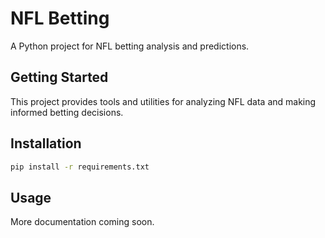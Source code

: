 # NFL Betting

A Python project for NFL betting analysis and predictions.

## Getting Started

This project provides tools and utilities for analyzing NFL data and making informed betting decisions.

## Installation

```bash
pip install -r requirements.txt
```

## Usage

More documentation coming soon.